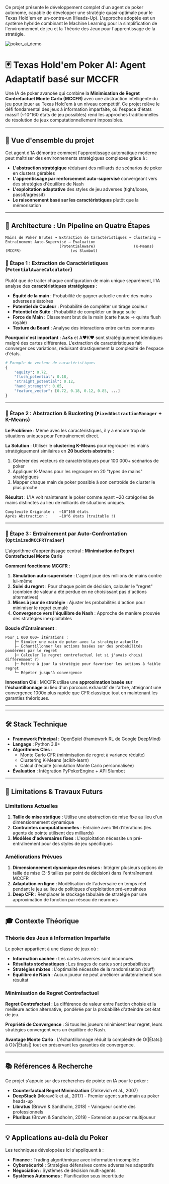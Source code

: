 
Ce projet présente le développement complet d'un agent de poker autonome, capable de développer une stratégie quasi-optimale pour le Texas Hold'em en un-contre-un (Heads-Up). L'approche adoptée est un système hybride combinant le Machine Learning pour la simplification de l'environnement de jeu et la Théorie des Jeux pour l'apprentissage de la stratégie.

![poker_ai_demo](https://github.com/user-attachments/assets/95d1e390-3ab7-428c-a4ed-3eca765b6554)

# 🃏 Texas Hold'em Poker AI: Agent Adaptatif basé sur MCCFR

Une IA de poker avancée qui combine la **Minimisation de Regret Contrefactuel Monte Carlo (MCCFR)** avec une abstraction intelligente du jeu pour jouer au Texas Hold'em à un niveau compétitif. Ce projet relève le défi fondamental des jeux à information imparfaite, où l'espace d'états massif (~10^160 états de jeu possibles) rend les approches traditionnelles de résolution de jeux computationnellement impossibles.

---

## 🎯 Vue d'ensemble du projet

Cet agent d'IA démontre comment l'apprentissage automatique moderne peut maîtriser des environnements stratégiques complexes grâce à :
- **L'abstraction stratégique** réduisant des milliards de scénarios de poker en clusters gérables
- **L'apprentissage par renforcement auto-supervisé** convergeant vers des stratégies d'équilibre de Nash
- **L'exploitation adaptative** des styles de jeu adverses (tight/loose, passif/agressif)
- **Le raisonnement basé sur les caractéristiques** plutôt que la mémorisation

---

## 🧠 Architecture : Un Pipeline en Quatre Étapes

```
Mains de Poker Brutes → Extraction de Caractéristiques → Clustering → Entraînement Auto-Supervisé → Évaluation
                        (PotentialAware)                 (K-Means)    (MCCFR)                      (vs Slumbot)
```

### 🔬 Étape 1 : Extraction de Caractéristiques (`PotentialAwareCalculator`)

Plutôt que de traiter chaque configuration de main unique séparément, l'IA analyse des **caractéristiques stratégiques** :

- **Équité de la main** : Probabilité de gagner actuelle contre des mains adverses aléatoires
- **Potentiel de Couleur** : Probabilité de compléter un tirage couleur
- **Potentiel de Suite** : Probabilité de compléter un tirage suite
- **Force de Main** : Classement brut de la main (carte haute → quinte flush royale)
- **Texture du Board** : Analyse des interactions entre cartes communes

**Pourquoi c'est important** : A♠K♠ et A♥K♥ sont stratégiquement identiques malgré des cartes différentes. L'extraction de caractéristiques fait converger ces variations, réduisant drastiquement la complexité de l'espace d'états.

```python
# Exemple de vecteur de caractéristiques
{
    "equity": 0.72,
    "flush_potential": 0.18,
    "straight_potential": 0.12,
    "hand_strength": 0.85,
    "feature_vector": [0.72, 0.18, 0.12, 0.85, ...]
}
```

---

### 🎨 Étape 2 : Abstraction & Bucketing (`FixedAbstractionManager` + K-Means)

**Le Problème** : Même avec les caractéristiques, il y a encore trop de situations uniques pour l'entraînement direct.

**La Solution** : Utiliser le **clustering K-Means** pour regrouper les mains stratégiquement similaires en **20 buckets abstraits** :

1. Générer des vecteurs de caractéristiques pour 100 000+ scénarios de poker
2. Appliquer K-Means pour les regrouper en 20 "types de mains" stratégiques
3. Mapper chaque main de poker possible à son centroïde de cluster le plus proche

**Résultat** : L'IA voit maintenant le poker comme ayant ~20 catégories de mains distinctes au lieu de milliards de situations uniques.

```
Complexité Originale :  ~10^160 états
Après Abstraction :     ~10^6 états (traitable !)
```

---

### 🚀 Étape 3 : Entraînement par Auto-Confrontation (`OptimizedMCCFRTrainer`)

L'algorithme d'apprentissage central : **Minimisation de Regret Contrefactuel Monte Carlo**

**Comment fonctionne MCCFR** :
1. **Simulation auto-supervisée** : L'agent joue des millions de mains contre lui-même
2. **Suivi du regret** : Pour chaque point de décision, calculer le "regret" (combien de valeur a été perdue en ne choisissant pas d'actions alternatives)
3. **Mises à jour de stratégie** : Ajuster les probabilités d'action pour minimiser le regret cumulé
4. **Convergence vers l'équilibre de Nash** : Approche de manière prouvée des stratégies inexploitables

**Boucle d'Entraînement** :
```
Pour 1 000 000+ itérations :
    ├─ Simuler une main de poker avec la stratégie actuelle
    ├─ Échantillonner les actions basées sur des probabilités pondérées par le regret
    ├─ Calculer le regret contrefactuel (et si j'avais choisi différemment ?)
    ├─ Mettre à jour la stratégie pour favoriser les actions à faible regret
    └─ Répéter jusqu'à convergence
```

**Innovation Clé** : MCCFR utilise une **approximation basée sur l'échantillonnage** au lieu d'un parcours exhaustif de l'arbre, atteignant une convergence 1000x plus rapide que CFR classique tout en maintenant les garanties théoriques.

---

---

## 🛠️ Stack Technique

- **Framework Principal** : OpenSpiel (framework RL de Google DeepMind)
- **Langage** : Python 3.8+
- **Algorithmes Clés** : 
  - Monte Carlo CFR (minimisation de regret à variance réduite)
  - Clustering K-Means (scikit-learn)
  - Calcul d'équité (simulation Monte Carlo personnalisée)
- **Évaluation** : Intégration PyPokerEngine + API Slumbot

---

## 🚧 Limitations & Travaux Futurs

### Limitations Actuelles
1. **Taille de mise statique** : Utilise une abstraction de mise fixe au lieu d'un dimensionnement dynamique
2. **Contraintes computationnelles** : Entraîné avec 1M d'itérations (les agents de pointe utilisent des milliards)
3. **Modèles d'adversaires fixes** : L'exploitation nécessite un pré-entraînement pour des styles de jeu spécifiques

### Améliorations Prévues
1. **Dimensionnement dynamique des mises** : Intégrer plusieurs options de taille de mise (3-5 tailles par point de décision) dans l'entraînement MCCFR
2. **Adaptation en ligne** : Modélisation de l'adversaire en temps réel pendant le jeu au lieu de politiques d'exploitation pré-entraînées
3. **Deep CFR** : Remplacer le stockage tabulaire de stratégie par une approximation de fonction par réseau de neurones

---

## 🎓 Contexte Théorique

### Théorie des Jeux à Information Imparfaite

Le poker appartient à une classe de jeux où :
- **Information cachée** : Les cartes adverses sont inconnues
- **Résultats stochastiques** : Les tirages de cartes sont probabilistes
- **Stratégies mixtes** : L'optimalité nécessite de la randomisation (bluff)
- **Équilibre de Nash** : Aucun joueur ne peut améliorer unilatéralement son résultat

### Minimisation de Regret Contrefactuel

**Regret Contrefactuel** : La différence de valeur entre l'action choisie et la meilleure action alternative, pondérée par la probabilité d'atteindre cet état de jeu.

**Propriété de Convergence** : Si tous les joueurs minimisent leur regret, leurs stratégies convergent vers un équilibre de Nash.

**Avantage Monte Carlo** : L'échantillonnage réduit la complexité de O(|États|) à O(√|États|) tout en préservant les garanties de convergence.

---

## 📚 Références & Recherche

Ce projet s'appuie sur des recherches de pointe en IA pour le poker :
- **Counterfactual Regret Minimization** (Zinkevich et al., 2007)
- **DeepStack** (Moravčík et al., 2017) - Premier agent surhumain au poker heads-up
- **Libratus** (Brown & Sandholm, 2018) - Vainqueur contre des professionnels
- **Pluribus** (Brown & Sandholm, 2019) - Extension au poker multijoueur

---

## 💡 Applications au-delà du Poker

Les techniques développées ici s'appliquent à :
- **Finance** : Trading algorithmique avec information incomplète
- **Cybersécurité** : Stratégies défensives contre adversaires adaptatifs
- **Négociation** : Systèmes de décision multi-agents
- **Systèmes Autonomes** : Planification sous incertitude

